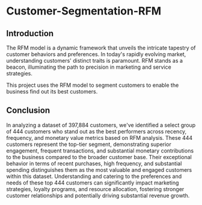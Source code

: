 # Customer-Segmentation-RFM
## Introduction
The RFM model is a dynamic framework that unveils the intricate tapestry of customer behaviors and preferences. In today's rapidly evolving market, understanding customers' distinct traits is paramount. RFM stands as a beacon, illuminating the path to precision in marketing and service strategies.

This project uses the RFM model to segment customers to enable the business find out its best customers.


## Conclusion
In analyzing a dataset of 397,884 customers, we've identified a select group of 444 customers who stand out as the best performers across recency, frequency, and monetary value metrics based on RFM analysis. These 444 customers represent the top-tier segment, demonstrating superior engagement, frequent transactions, and substantial monetary contributions to the business compared to the broader customer base. Their exceptional behavior in terms of recent purchases, high frequency, and substantial spending distinguishes them as the most valuable and engaged customers within this dataset. Understanding and catering to the preferences and needs of these top 444 customers can significantly impact marketing strategies, loyalty programs, and resource allocation, fostering stronger customer relationships and potentially driving substantial revenue growth.

